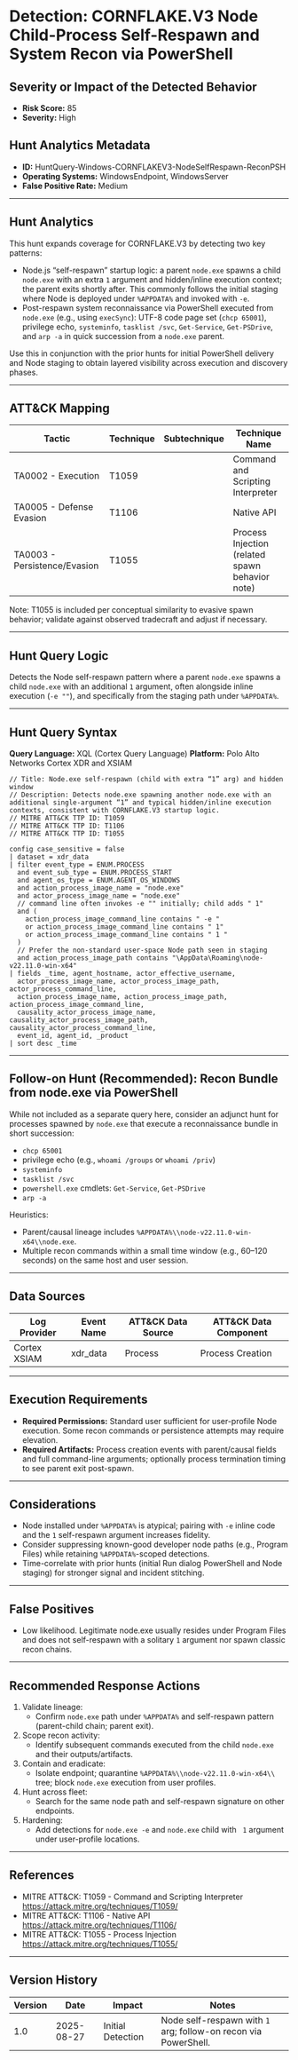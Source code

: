# Detection: CORNFLAKE.V3 Node Child-Process Self-Respawn and System Recon via PowerShell

## Severity or Impact of the Detected Behavior
- **Risk Score:** 85
- **Severity:** High

## Hunt Analytics Metadata
- **ID:** HuntQuery-Windows-CORNFLAKEV3-NodeSelfRespawn-ReconPSH
- **Operating Systems:** WindowsEndpoint, WindowsServer
- **False Positive Rate:** Medium

---

## Hunt Analytics
This hunt expands coverage for CORNFLAKE.V3 by detecting two key patterns:

- Node.js “self-respawn” startup logic: a parent `node.exe` spawns a child `node.exe` with an extra `1` argument and hidden/inline execution context; the parent exits shortly after. This commonly follows the initial staging where Node is deployed under `%APPDATA%` and invoked with `-e`.
- Post-respawn system reconnaissance via PowerShell executed from `node.exe` (e.g., using `execSync`): UTF-8 code page set (`chcp 65001`), privilege echo, `systeminfo`, `tasklist /svc`, `Get-Service`, `Get-PSDrive`, and `arp -a` in quick succession from a `node.exe` parent.

Use this in conjunction with the prior hunts for initial PowerShell delivery and Node staging to obtain layered visibility across execution and discovery phases.

---

## ATT&CK Mapping

| Tactic                        | Technique | Subtechnique | Technique Name                                  |
|------------------------------|-----------|--------------|-------------------------------------------------|
| TA0002 - Execution           | T1059     |              | Command and Scripting Interpreter               |
| TA0005 - Defense Evasion     | T1106     |              | Native API                                      |
| TA0003 - Persistence/Evasion | T1055     |              | Process Injection (related spawn behavior note) |

Note: T1055 is included per conceptual similarity to evasive spawn behavior; validate against observed tradecraft and adjust if necessary.

---

## Hunt Query Logic
Detects the Node self-respawn pattern where a parent `node.exe` spawns a child `node.exe` with an additional `1` argument, often alongside inline execution (`-e ""`), and specifically from the staging path under `%APPDATA%`.

---

## Hunt Query Syntax 

**Query Language:** XQL (Cortex Query Language)
**Platform:** Polo Alto Networks Cortex XDR and XSIAM

```xql
// Title: Node.exe self-respawn (child with extra “1” arg) and hidden window
// Description: Detects node.exe spawning another node.exe with an additional single-argument “1” and typical hidden/inline execution contexts, consistent with CORNFLAKE.V3 startup logic.
// MITRE ATT&CK TTP ID: T1059
// MITRE ATT&CK TTP ID: T1106
// MITRE ATT&CK TTP ID: T1055

config case_sensitive = false  
| dataset = xdr_data  
| filter event_type = ENUM.PROCESS  
  and event_sub_type = ENUM.PROCESS_START  
  and agent_os_type = ENUM.AGENT_OS_WINDOWS  
  and action_process_image_name = "node.exe"  
  and actor_process_image_name = "node.exe"  
  // command line often invokes -e "" initially; child adds " 1"  
  and (  
    action_process_image_command_line contains " -e "  
    or action_process_image_command_line contains " 1"  
    or action_process_image_command_line contains " 1 "  
  )  
  // Prefer the non-standard user-space Node path seen in staging  
  and action_process_image_path contains "\AppData\Roaming\node-v22.11.0-win-x64"  
| fields _time, agent_hostname, actor_effective_username,  
  actor_process_image_name, actor_process_image_path, actor_process_command_line,  
  action_process_image_name, action_process_image_path, action_process_image_command_line,  
  causality_actor_process_image_name, causality_actor_process_image_path, causality_actor_process_command_line,  
  event_id, agent_id, _product  
| sort desc _time
```

---

## Follow-on Hunt (Recommended): Recon Bundle from node.exe via PowerShell
While not included as a separate query here, consider an adjunct hunt for processes spawned by `node.exe` that execute a reconnaissance bundle in short succession:

- `chcp 65001`
- privilege echo (e.g., `whoami /groups` or `whoami /priv`)
- `systeminfo`
- `tasklist /svc`
- `powershell.exe` cmdlets: `Get-Service`, `Get-PSDrive`
- `arp -a`

Heuristics:
- Parent/causal lineage includes `%APPDATA%\\node-v22.11.0-win-x64\\node.exe`.
- Multiple recon commands within a small time window (e.g., 60–120 seconds) on the same host and user session.

---

## Data Sources

| Log Provider | Event Name | ATT&CK Data Source | ATT&CK Data Component |
|--------------|------------|--------------------|-----------------------|
| Cortex XSIAM | xdr_data   | Process            | Process Creation      |

---

## Execution Requirements
- **Required Permissions:** Standard user sufficient for user-profile Node execution. Some recon commands or persistence attempts may require elevation.
- **Required Artifacts:** Process creation events with parent/causal fields and full command-line arguments; optionally process termination timing to see parent exit post-spawn.

---

## Considerations
- Node installed under `%APPDATA%` is atypical; pairing with `-e` inline code and the `1` self-respawn argument increases fidelity.
- Consider suppressing known-good developer node paths (e.g., Program Files) while retaining `%APPDATA%`-scoped detections.
- Time-correlate with prior hunts (initial Run dialog PowerShell and Node staging) for stronger signal and incident stitching.

---

## False Positives
- Low likelihood. Legitimate node.exe usually resides under Program Files and does not self-respawn with a solitary `1` argument nor spawn classic recon chains.

---

## Recommended Response Actions
1) Validate lineage:
   - Confirm `node.exe` path under `%APPDATA%` and self-respawn pattern (parent-child chain; parent exit).
2) Scope recon activity:
   - Identify subsequent commands executed from the child `node.exe` and their outputs/artifacts.
3) Contain and eradicate:
   - Isolate endpoint; quarantine `%APPDATA%\\node-v22.11.0-win-x64\\` tree; block `node.exe` execution from user profiles.
4) Hunt across fleet:
   - Search for the same node path and self-respawn signature on other endpoints.
5) Hardening:
   - Add detections for `node.exe -e` and `node.exe` child with ` 1` argument under user-profile locations.

---

## References
- MITRE ATT&CK: T1059 - Command and Scripting Interpreter https://attack.mitre.org/techniques/T1059/
- MITRE ATT&CK: T1106 - Native API https://attack.mitre.org/techniques/T1106/
- MITRE ATT&CK: T1055 - Process Injection https://attack.mitre.org/techniques/T1055/

---

## Version History

| Version | Date       | Impact              | Notes                                                                 |
|---------|------------|---------------------|-----------------------------------------------------------------------|
| 1.0     | 2025-08-27 | Initial Detection   | Node self-respawn with `1` arg; follow-on recon via PowerShell.       |

